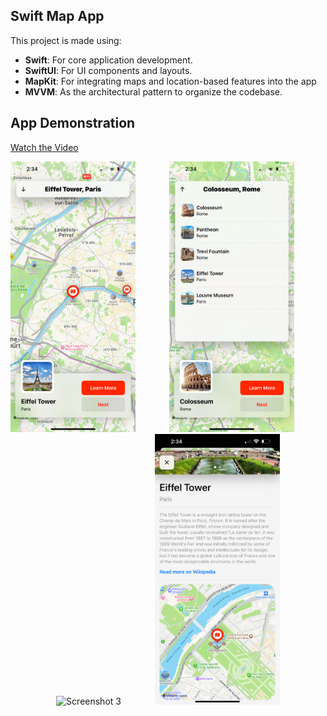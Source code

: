 ## Swift Map App

This project is made using:
- **Swift**: For core application development.
- **SwiftUI**: For UI components and layouts.
- **MapKit**: For integrating maps and location-based features into the app
- **MVVM**: As the architectural pattern to organize the codebase.


## App Demonstration

[Watch the Video](https://youtube.com/shorts/3XFTXmAR4as)

<p align="center">
  <img alt="Screenshot 1" src="https://github.com/parthanand4054/SwiftUIMapApp/blob/main/Videos%20%26%20Screenshots/IMG_2419.PNG" width="200" style="margin-right: 50px;"/>
  <img alt="Screenshot 2" src="https://github.com/parthanand4054/SwiftUIMapApp/blob/main/Videos%20%26%20Screenshots/IMG_2422.PNG" width="200" style="margin-right: 50px;"/>
  <img alt="Screenshot 3" src="https://github.com/parthanand4054/SwiftUIMapApp/blob/main/Videos%20%26%20Screenshots/IMG_2420.PNG" width="200" style="margin-right: 50px;"/>
  <img alt="Screenshot 4" src="https://github.com/parthanand4054/SwiftUIMapApp/blob/main/Videos%20%26%20Screenshots/IMG_2421.PNG" width="200"/>
</p>

